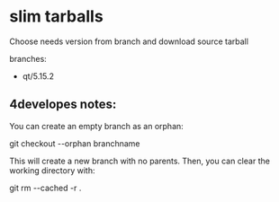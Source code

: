 # slim tarballs

Choose needs version from branch and download source tarball

branches:

- qt/5.15.2

## 4developes notes:


You can create an empty branch as an orphan:

git checkout --orphan branchname

This will create a new branch with no parents. Then, you can clear the working directory with:

git rm --cached -r .
